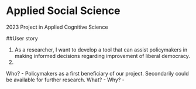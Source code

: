 # Applied Social Science
2023 Project in Applied Cognitive Science


##User story
1. As a researcher, I want to develop a tool that can assist policymakers in making informed decisions regarding improvement of liberal democracy.
2. 
Who? - Policymakers as a first beneficiary of our project. Secondarily could be available for further research.
What? - 
Why? - 
